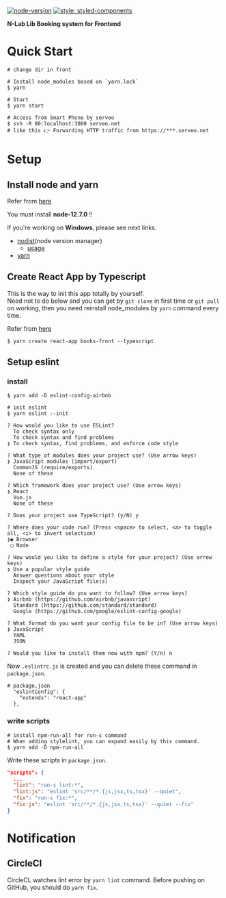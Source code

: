 [![node-version](https://img.shields.io/badge/node-12.7.0-green.svg)](https://github.com/nodejs/node)
[![style: styled-components](https://img.shields.io/badge/style-%F0%9F%92%85%20styled--components-orange.svg?colorB=daa357&colorA=db748e)](https://github.com/styled-components/styled-components)

**N-Lab Lib Booking system for Frontend**

# Quick Start

```console
# change dir in front

# Install node_modules based on `yarn.lock`
$ yarn

# Start
$ yarn start

# Access from Smart Phone by serveo
$ ssh -R 80:localhost:3000 serveo.net
# like this 👉 Forwarding HTTP traffic from https://***.serveo.net
```

# Setup

## Install node and yarn

Refer from [here](https://github.com/Dai7Igarashi/frontend-hands-on#setup-nodejs)  

You must install **node-12.7.0** !!  

If you're working on **Windows**, please see next links.  
- [nodist](https://github.com/nullivex/nodist/releases)(node version manager)
  - [usage](https://github.com/nullivex/nodist#commands)
- [yarn](https://yarnpkg.com/lang/ja/docs/install/#windows-stable)

## Create React App by Typescript

This is the way to init this app totally by yourself.  
Need not to do below and you can get by `git clone` in first time or `git pull` on working, then you need reinstall node_modules by `yarn` command every time.

Refer from [here](https://create-react-app.dev/docs/adding-typescript)

```console
$ yarn create react-app books-front --typescript
```

## Setup eslint

### install

```console
$ yarn add -D eslint-config-airbnb

# init eslint
$ yarn eslint --init

? How would you like to use ESLint? 
  To check syntax only 
  To check syntax and find problems 
❯ To check syntax, find problems, and enforce code style 

? What type of modules does your project use? (Use arrow keys)
❯ JavaScript modules (import/export) 
  CommonJS (require/exports) 
  None of these 

? Which framework does your project use? (Use arrow keys)
❯ React 
  Vue.js 
  None of these 

? Does your project use TypeScript? (y/N) y  

? Where does your code run? (Press <space> to select, <a> to toggle all, <i> to invert selection)
❯◉ Browser
 ◯ Node  

? How would you like to define a style for your project? (Use arrow keys)
❯ Use a popular style guide 
  Answer questions about your style 
  Inspect your JavaScript file(s) 

? Which style guide do you want to follow? (Use arrow keys)
❯ Airbnb (https://github.com/airbnb/javascript) 
  Standard (https://github.com/standard/standard) 
  Google (https://github.com/google/eslint-config-google) 

? What format do you want your config file to be in? (Use arrow keys)
❯ JavaScript 
  YAML 
  JSON 

? Would you like to install them now with npm? (Y/n) n  
```

Now `.eslintrc.js` is created and you can delete these command in `package.json`.
```
# package.json
  "eslintConfig": {
    "extends": "react-app"
  },
```

### write scripts

```console
# install npm-run-all for run-s command
# When adding stylelint, you can expand easily by this command.
$ yarn add -D npm-run-all
```

Write these scripts in `package.json`.  

```json
"scripts": {
  ...
  "lint": "run-s lint:*",
  "lint:js": "eslint 'src/**/*.{js,jsx,ts,tsx}' --quiet",
  "fix": "run-s fix:*",
  "fix:js": "eslint 'src/**/*.{js,jsx,ts,tsx}' --quiet --fix"
}
```

# Notification

## CircleCI

CircleCL watches lint error by `yarn lint` command. Before pushing on GitHub, you should do `yarn fix`.